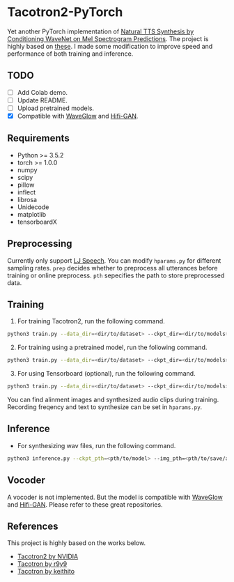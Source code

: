 # Tacotron2-PyTorch
Yet another PyTorch implementation of [Natural TTS Synthesis by Conditioning WaveNet on Mel Spectrogram Predictions](https://arxiv.org/pdf/1712.05884.pdf). The project is highly based on [these](#References). I made some modification to improve speed and performance of both training and inference.

## TODO
- [ ] Add Colab demo.
- [ ] Update README.
- [ ] Upload pretrained models.
- [x] Compatible with [WaveGlow](https://github.com/NVIDIA/waveglow) and [Hifi-GAN](https://github.com/jik876/hifi-gan).

## Requirements
- Python >= 3.5.2
- torch >= 1.0.0
- numpy
- scipy
- pillow
- inflect
- librosa
- Unidecode
- matplotlib
- tensorboardX

## Preprocessing
Currently only support [LJ Speech](https://keithito.com/LJ-Speech-Dataset/). You can modify `hparams.py` for different sampling rates. `prep` decides whether to preprocess all utterances before training or online preprocess. `pth` sepecifies the path to store preprocessed data.

## Training
1. For training Tacotron2, run the following command.

```bash
python3 train.py --data_dir=<dir/to/dataset> --ckpt_dir=<dir/to/models>
```

2. For training using a pretrained model, run the following command.

```bash
python3 train.py --data_dir=<dir/to/dataset> --ckpt_dir=<dir/to/models> --ckpt_pth=<pth/to/pretrained/model>
```

3. For using Tensorboard (optional), run the following command.

```bash
python3 train.py --data_dir=<dir/to/dataset> --ckpt_dir=<dir/to/models> --log_dir=<dir/to/logs>
```

You can find alinment images and synthesized audio clips during training. Recording freqency and text to synthesize can be set in `hparams.py`.

## Inference
- For synthesizing wav files, run the following command.

```bash
python3 inference.py --ckpt_pth=<pth/to/model> --img_pth=<pth/to/save/alignment> --wav_pth=<pth/to/save/wavs> --text=<text/to/synthesize>
```

## Vocoder
A vocoder is not implemented. But the model is compatible with [WaveGlow](https://github.com/NVIDIA/waveglow) and [Hifi-GAN](https://github.com/jik876/hifi-gan). Please refer to these great repositories.

## References
This project is highly based on the works below.
- [Tacotron2 by NVIDIA](https://github.com/NVIDIA/tacotron2)
- [Tacotron by r9y9](https://github.com/r9y9/tacotron_pytorch)
- [Tacotron by keithito](https://github.com/keithito/tacotron)
